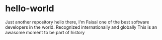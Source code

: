 # hello-world
Just another repository
hello there, I'm Faisal one of the best software developers in the world.
Recognized internationally and globally
This is an awasome moment to be part of history
